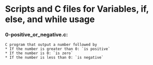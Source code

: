 # Scripts and C files for Variables, if, else, and while usage

### 0-positive_or_negative.c:
	C program that output a number followed by
	* If the number is greater than 0: `is positive`
	* If the number is 0: `is zero`
	* If the number is less than 0: `is negative`

###


